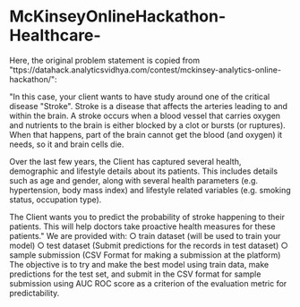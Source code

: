 # McKinseyOnlineHackathon-Healthcare-
Here, the original problem statement is copied from "ttps://datahack.analyticsvidhya.com/contest/mckinsey-analytics-online-hackathon/":

"In this case, your client wants to have study around one of the critical disease "Stroke". Stroke is a disease that affects the arteries leading to and within the brain. A stroke occurs when a blood vessel that carries oxygen and nutrients to the brain is either blocked by a clot or bursts (or ruptures). When that happens, part of the brain cannot get the blood (and oxygen) it needs, so it and brain cells die.

Over the last few years, the Client has captured several health, demographic and lifestyle details about its patients. This includes details such as age and gender, along with several health parameters (e.g. hypertension, body mass index) and lifestyle related variables (e.g. smoking status, occupation type).

The Client wants you to predict the probability of stroke happening to their patients. This will help doctors take proactive health measures for these patients."
We are provided with:
○	train dataset (will be used to train your model)
○	test dataset (Submit predictions for the records in test dataset)
○	sample submission (CSV Format for making a submission at the platform)
The objective is to try and make the best model using train data, make predictions for the test set, and submit in the CSV format for sample submission using AUC ROC score as a criterion of the evaluation metric for predictability.

